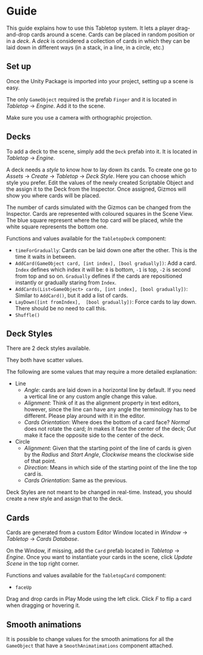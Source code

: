 # Guide

This guide explains how to use this Tabletop system. It lets a player drag-and-drop cards around a scene. Cards can be placed in random position or in a *deck*. A *deck* is considered a collection of cards in which they can be laid down in different ways (in a stack, in a line, in a circle, etc.)

## Set up

Once the Unity Package is imported into your project, setting up a scene is easy.

The only `GameObject` required is the prefab `Finger` and it is located in *Tabletop* → *Engine*. Add it to the scene.

Make sure you use a camera with orthographic projection.

## Decks

To add a deck to the scene, simply add the `Deck` prefab into it. It is located in *Tabletop* → *Engine*.

A deck needs a *style* to know how to lay down its cards. To create one go to *Assets* → *Create* → *Tabletop* → *Deck Style*. Here you can choose which style you prefer. Edit the values of the newly created Scriptable Object and the assign it to the Deck from the Inspector. Once assigned, Gizmos will show you where cards will be placed.

The number of cards simulated with the Gizmos can be changed from the Inspector. Cards are represented with coloured squares in the Scene View. The blue square represent where the top card will be placed, while the white square represents the bottom one.

Functions and values available for the `TabletopDeck` component:

- `timeForGradually`: Cards can be laid down one after the other. This is the time it waits in between.
- `AddCard(GameObject card, [int index], [bool gradually])`: Add a card. `Index` defines which index it will be: `0` is bottom, `-1` is top, `-2` is second from top and so on. `Gradually` defines if the cards are repositioned instantly or gradually staring from `Index`.
- `AddCards(List<GameObject> cards, [int index], [bool gradually])`: Similar to `AddCard()`, but it add a list of cards.
- `LayDown([int fromIndex],  [bool gradually])`: Force cards to lay down. There should be no need to call this.
- `Shuffle()`

## Deck Styles

There are 2 deck styles available.

They both have scatter values.

The following are some values that may require a more detailed explanation:

- Line
    - *Angle*: cards are laid down in a horizontal line by default. If you need a vertical line or any custom angle change this value.
    - *Alignment*: Think of it as the alignment property in text editors, however, since the line can have any angle the terminology has to be different. Please play around with it in the editor.
    - *Cards Orientation*: Where does the bottom of a card face? *Normal* does not rotate the card; *In* makes it face the center of the deck; *Out* make it face the opposite side to the center of the deck.
- Circle
    - *Alignment*: Given that the starting point of the line of cards is given by the *Radius* and *Start Angle*, *Clockwise* means the clockwise side of that point.
    - *Direction*: Means in which side of the starting point of the line the top card is.
    - *Cards Orientation*: Same as the previous.

Deck Styles are not meant to be changed in real-time. Instead, you should create a new style and assign that to the deck.

## Cards

Cards are generated from a custom Editor Window located in *Window* → *Tabletop* → *Cards Database*.

On the Window, if missing, add the `Card` prefab located in *Tabletop* → *Engine*. Once you want to instantiate your cards in the scene, click *Update Scene* in the top right corner.

Functions and values available for the `TabletopCard` component:

- `faceUp`

Drag and drop cards in Play Mode using the left click. Click *F* to flip a card when dragging or hovering it.

## Smooth animations

It is possible to change values for the smooth animations for all the `GameObject` that have a `SmoothAnimatimations` component attached.
